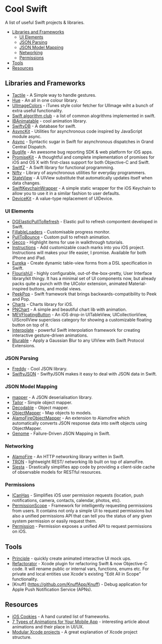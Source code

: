 # Cool Swift
A list of useful Swift projects &amp; libraries.

- [Libraries and Frameworks](#libraries-and-frameworks)
  - [UI Elements](#ui-elements)  
  - [JSON Parsing](#json-parsing)
  - [JSON Model Mapping](#json-model-mapping)
  - [Networking](#networking)
  - [Permissions](#permissions)
- [Tools](#tools)
- [Resources](#resources)

## Libraries and Frameworks
* [Tactile](https://github.com/delba/Tactile) - A Simple way to handle gestures.
* [Hue](https://github.com/hyperoslo/Hue) - An all in one colour library.
* [UIImageColors](https://github.com/jathu/UIImageColors) - iTunes style color fetcher for UIImage wiht a bunch of extra useful functionality.
* [Swift algorithm club](https://github.com/hollance/swift-algorithm-club) - a list of common alogrithms implemented in swift.
* [IBAnimatable](https://github.com/JakeLin/IBAnimatable) - cool animation library.
* [SwiftyDB](https://github.com/Oyvindkg/swiftydb) - A database for swift.
* [AsyncKit](https://github.com/mishimay/AsyncKit) - Utilities for asynchronous code inspired by JavaScript module async.
* [Async](https://github.com/duemunk/Async) - Syntactic sugar in Swift for asynchronous dispatches in Grand Central Dispatch.
* [Buglife](https://github.com/Buglife/Buglife-iOS) - An awesome bug reporting SDK & web platform for iOS apps.
* [PromiseKit](https://github.com/mxcl/PromiseKit) - A thoughtful and complete implementation of promises for iOS and OS X with first-class support for both Objective-C and Swift.
* [SwitfZ](https://github.com/typelift/Swiftz) - A Swift library for functional programming.
* [Nifty](https://github.com/ElvishJerricco/Nifty) - Library of asynchronous utilities for everyday programmers.
* [StateView](https://github.com/sahandnayebaziz/StateView) - A UIView substitute that automatically updates itself when data changes.
* [SwiftKeychainWrapper](https://github.com/jrendel/SwiftKeychainWrapper) - A simple static wrapper for the iOS Keychain to allow you to use it in a similar fashion to user defaults.
* [DeviceKit](https://github.com/dennisweissmann/DeviceKit) - A value-type replacement of UIDevice.

### UI Elements
* [DGElasticPullToRefresh](https://github.com/gontovnik/DGElasticPullToRefresh) - Elastic pull to refresh compontent developed in Swift.
* [FillableLoaders](https://github.com/poolqf/FillableLoaders) - Customisable progress monitor.
* [PullToBounce](https://github.com/entotsu/PullToBounce) - Custom pull to refresh animation.
* [Gecco](https://github.com/yukiasai/Gecco) - Highlight items for use in walkthrough tutorials.
* [Instructions](https://github.com/ephread/Instructions) - Add customizable coach marks into you iOS project. Instructions will makes your life easier, I promise. Available for both iPhone and iPad.
* [Eureka](https://github.com/xmartlabs/Eureka) - Create dynamic table-view forms from a DSL specification in Swift.
* [FlourishUI](https://github.com/thinkclay/FlourishUI) - highly configurable, out-of-the-box-pretty, User Interface library/kit thingy. It has a minimal set of UI components now, but already packs quite a punch with the UIColor extension, animated Material-inspired buttons, and modal views.
* [PeekPop](https://github.com/marmelroy/PeekPop) - Swift framework that brings backwards-compatibility to Peek and Pop.
* [Charts](https://github.com/danielgindi/Charts) - Charts library for iOS.
* [PNChart](https://github.com/kevinzhow/PNChart) - A simple and beautiful chart lib with animation.
* [MEVFloatingButton](https://github.com/manuelescrig/MEVFloatingButton) - An iOS drop-in UITableView, UICollectionView, UIScrollView superclass category for showing a customizable floating button on top of it.
* [Interpolate](https://github.com/marmelroy/Interpolate) - powerful Swift interpolation framework for creating interactive gesture-driven animations.
* [Blurable](https://github.com/FlexMonkey/Blurable) - Apply a Gaussian Blur to any UIView with Swift Protocol Extensions.

### JSON Parsing
* [Freddy](https://github.com/bignerdranch/Freddy) - Cool JSON library.
* [SwiftyJSON](https://github.com/SwiftyJSON/SwiftyJSON) - SwiftyJSON makes it easy to deal with JSON data in Swift.

### JSON Model Mapping
* [mapper](https://github.com/lyft/mapper) - A JSON deserialisation library.
* [Tailor](https://github.com/zenangst/Tailor) - Simple object mapper.
* [Decodable](https://github.com/Anviking/Decodable) - Object mapper.
* [ObjectMapper](https://github.com/Hearst-DD/ObjectMapper) - Map objects to models.
* [AlamoFireObjectMapper](https://github.com/tristanhimmelman/AlamofireObjectMapper) - An extension to Alamofire which automatically converts JSON response data into swift objects using ObjectMapper.
* [Genome](https://github.com/LoganWright/Genome) -  Failure-Driven JSON Mapping in Swift.

### Networking
* [AlamoFire](https://github.com/Alamofire/Alamofire) - An HTTP networking library written in Swift.
* [TRON](https://github.com/MLSDev/TRON) - lightweight REST/ networking lib built on top of alamoFire.
* [Siesta](https://github.com/bustoutsolutions/siesta) - Drastically simplifies app code by providing a client-side cache of observable models for RESTful resources.

### Permissions
* [ICanHas](https://github.com/wircho/ICanHas) - Simplifies iOS user permission requests (location, push notifications, camera, contacts, calendar, photos, etc).
* [PermissionScope](https://github.com/nickoneill/PermissionScope) - Framework for intelligently requesting permissions from users. It contains not only a simple UI to request permissions but also a unified permissions API that can tell you the status of any given system permission or easily request them.
* [Permission](https://github.com/delba/Permission) - Permission exposes a unified API to request permissions on iOS.

## Tools
* [Principle](http://principleformac.com/) - quickly create animated interactive UI mock ups.
* [Refactorator](https://github.com/johnno1962/Refactorator) - Xcode plugin for refactoring Swift & now Objective-C code. It will rename public or internal vars, functions, enums etc. For private and local entities use Xcode's existing "Edit All in Scope" functionality.
* [Knuff] (https://github.com/KnuffApp/Knuff) - Debug application for Apple Push Notification Service (APNs).

## Resources
* [iOS Cookies](http://www.ioscookies.com) - A hand curated list of frameworks.
* [7 Types of Animations for Your Mobile App](https://yalantis.com/blog/-seven-types-of-animations-for-mobile-apps/) - interesting article about animations and their place in UI/UX.
* [Modular Xcode projects](http://ppinera.es/2017/09/29/modular-xcode-projects.html) - A great explanation of Xcode project structure.
